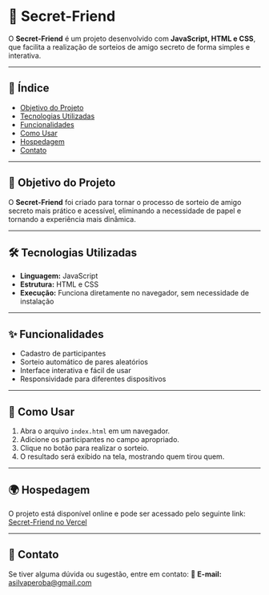# 🎁 Secret-Friend

O **Secret-Friend** é um projeto desenvolvido com **JavaScript, HTML e CSS**, que facilita a realização de sorteios de amigo secreto de forma simples e interativa.

---

## 📌 Índice

- [Objetivo do Projeto](#-objetivo-do-projeto)
- [Tecnologias Utilizadas](#-tecnologias-utilizadas)
- [Funcionalidades](#-funcionalidades)
- [Como Usar](#-como-usar)
- [Hospedagem](#-hospedagem)
- [Contato](#-contato)

---

## 🎯 Objetivo do Projeto

O **Secret-Friend** foi criado para tornar o processo de sorteio de amigo secreto mais prático e acessível, eliminando a necessidade de papel e tornando a experiência mais dinâmica.

---

## 🛠 Tecnologias Utilizadas

- **Linguagem:** JavaScript
- **Estrutura:** HTML e CSS
- **Execução:** Funciona diretamente no navegador, sem necessidade de instalação

---

## ✨ Funcionalidades

- Cadastro de participantes
- Sorteio automático de pares aleatórios
- Interface interativa e fácil de usar
- Responsividade para diferentes dispositivos

---

## 🚀 Como Usar

1. Abra o arquivo `index.html` em um navegador.
2. Adicione os participantes no campo apropriado.
3. Clique no botão para realizar o sorteio.
4. O resultado será exibido na tela, mostrando quem tirou quem.

---

## 🌍 Hospedagem

O projeto está disponível online e pode ser acessado pelo seguinte link:
[Secret-Friend no Vercel](https://secret-friend-eta.vercel.app/)

---

## 📩 Contato

Se tiver alguma dúvida ou sugestão, entre em contato:
📧 **E-mail:** [asilvaperoba@gmail.com](mailto:asilvaperoba@gmail.com)

